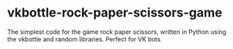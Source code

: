# vkbottle-rock-paper-scissors-game
The simplest code for the game rock paper scissors, written in Python using the vkbottle and random libraries. Perfect for VK bots
